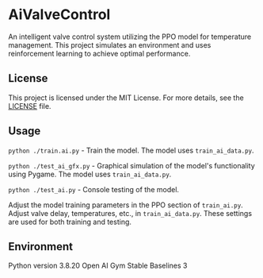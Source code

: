 # AiValveControl
An intelligent valve control system utilizing the PPO model for temperature management. This project simulates an environment and uses reinforcement learning to achieve optimal performance.

## License
This project is licensed under the MIT License. For more details, see the [LICENSE](LICENSE) file.

## Usage
`python ./train.ai.py` - Train the model. The model uses `train_ai_data.py`.

`python ./test_ai_gfx.py` - Graphical simulation of the model's functionality using Pygame. The model uses `train_ai_data.py`.

`python ./test_ai.py` - Console testing of the model.

Adjust the model training parameters in the PPO section of `train_ai.py`.
Adjust valve delay, temperatures, etc., in `train_ai_data.py`. These settings are used for both training and testing.

## Environment
Python version 3.8.20
Open AI Gym
Stable Baselines 3
